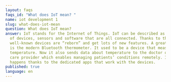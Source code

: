 ```yaml
---
layout: faqs
faqs_id: "What does IoT mean? "
name: iot development 1
slug: what-does-iot-mean
question: What does IoT mean?
answer: IoT stands for the Internet of Things. IoT can be described as a network
  of devices, sensors and software that are all connected. Thanks to the IoT,
  well-known devices are “reborn” and get lots of new features. A great example
  is the modern Bluetooth thermometer. It used to be a device that measures
  temperature. Now it also sends data about temperature to the doctor or another
  care provider which enables managing patients’ conditions remotely. It all
  happens thanks to the dedicated apps that work with the devices.
published: true
language: en
---
```

